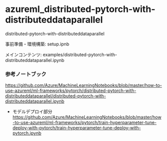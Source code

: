 # azureml_distributed-pytorch-with-distributeddataparallel
distributed-pytorch-with-distributeddataparallel

事前準備・環境構築:
setup.ipnb

メインコンテンツ: 
examples/distributed-pytorch-with-distributeddataparallel.ipynb 

### 参考ノートブック
https://github.com/Azure/MachineLearningNotebooks/blob/master/how-to-use-azureml/ml-frameworks/pytorch/distributed-pytorch-with-distributeddataparallel/distributed-pytorch-with-distributeddataparallel.ipynb
- モデルデプロイ部分
https://github.com/Azure/MachineLearningNotebooks/blob/master/how-to-use-azureml/ml-frameworks/pytorch/train-hyperparameter-tune-deploy-with-pytorch/train-hyperparameter-tune-deploy-with-pytorch.ipynb
